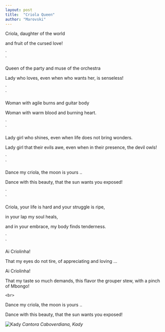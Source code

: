 ```yaml
---
layout: post
title:  "Criola Queen"
author: "Marovski"
---
```


<p>Criola, daughter of the world</p>
<p> and fruit of the cursed love! </p>
`<br>`
<p>Queen of the party and muse of the orchestra</p>
<p>Lady who loves, even when who wants her, is senseless!</p>
`<br>`

<p>Woman with agile burns and guitar body
<p>Woman with warm blood and burning heart.</p>
`<br>`
<p>Lady girl who shines, even when life does not bring wonders.</p>
<p>Lady girl that their evils awe, even when in their presence, the devil owls!</p>
`<br>`
<p>Dance my criola, the moon is yours .. </p>
<p>Dance with this beauty, that the sun wants you exposed!</p>
`<br>`
<p>Criola, your life is hard and your struggle is ripe, </p>
 <p> in your lap my soul heals, </p>
    <p>and in your embrace, my body finds tenderness.</p>
`<br>`
<p>Ai Criolinha!</p>
<p>That my eyes do not tire, of appreciating and loving ...</p>
<p>Ai Criolinha!</p>
<p>That my taste so much demands, this flavor the grouper stew, with a pinch of Mbongo!</p>

`<br>`
<p>Dance my criola, the moon is yours .. </p>
<p>Dance with this beauty, that the sun wants you exposed!</p>


![Kady](https://dtudo1pouco.com/wp-content/uploads/Kady-696x696.jpg )
_Cantora Caboverdiana, Kady_
